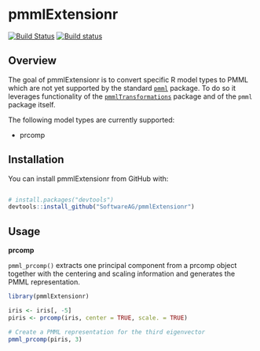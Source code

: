 <!-- README.md is generated from README.Rmd. Please edit that file -->
pmmlExtensionr
==============

[![Build Status](https://travis-ci.org/SoftwareAG/pmmlExtensionr.svg?branch=master)](https://travis-ci.org/SoftwareAG/pmmlExtensionr) [![Build status](https://ci.appveyor.com/api/projects/status/99vd7jwrue71kx05/branch/master?svg=true)](https://ci.appveyor.com/project/alex23lemm/pmmlextensionr/branch/master)

Overview
--------

The goal of pmmlExtensionr is to convert specific R model types to PMML which are not yet supported by the standard [`pmml`](http://cran.r-project.org/web/packages/pmml/) package. To do so it leverages functionality of the [`pmmlTransformations`](http://cran.r-project.org/web/packages/pmmlTransformations/) package and of the `pmml` package itself.

The following model types are currently supported:

-   prcomp

Installation
------------

You can install pmmlExtensionr from GitHub with:

``` r

# install.packages("devtools")
devtools::install_github("SoftwareAG/pmmlExtensionr")
```

Usage
-----

**prcomp**

`pmml_prcomp()` extracts one principal component from a prcomp object together with the centering and scaling information and generates the PMML representation.

``` r
library(pmmlExtensionr)

iris <- iris[, -5]
piris <- prcomp(iris, center = TRUE, scale. = TRUE)

# Create a PMML representation for the third eigenvector
pmml_prcomp(piris, 3)


